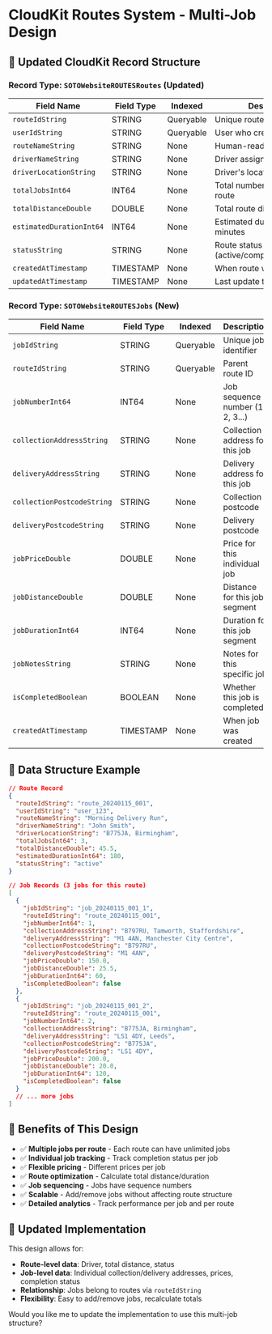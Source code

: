 # CloudKit Routes System - Multi-Job Design

## 🚛 **Updated CloudKit Record Structure**

### Record Type: `SOTOWebsiteROUTESRoutes` (Updated)

| Field Name | Field Type | Indexed | Description |
|------------|------------|---------|-------------|
| `routeIdString` | STRING | Queryable | Unique route identifier |
| `userIdString` | STRING | Queryable | User who created the route |
| `routeNameString` | STRING | None | Human-readable route name |
| `driverNameString` | STRING | None | Driver assigned to route |
| `driverLocationString` | STRING | None | Driver's location/postcode |
| `totalJobsInt64` | INT64 | None | Total number of jobs in this route |
| `totalDistanceDouble` | DOUBLE | None | Total route distance in miles |
| `estimatedDurationInt64` | INT64 | None | Estimated duration in minutes |
| `statusString` | STRING | None | Route status (active/completed/cancelled) |
| `createdAtTimestamp` | TIMESTAMP | None | When route was created |
| `updatedAtTimestamp` | TIMESTAMP | None | Last update time |

### Record Type: `SOTOWebsiteROUTESJobs` (New)

| Field Name | Field Type | Indexed | Description |
|------------|------------|---------|-------------|
| `jobIdString` | STRING | Queryable | Unique job identifier |
| `routeIdString` | STRING | Queryable | Parent route ID |
| `jobNumberInt64` | INT64 | None | Job sequence number (1, 2, 3...) |
| `collectionAddressString` | STRING | None | Collection address for this job |
| `deliveryAddressString` | STRING | None | Delivery address for this job |
| `collectionPostcodeString` | STRING | None | Collection postcode |
| `deliveryPostcodeString` | STRING | None | Delivery postcode |
| `jobPriceDouble` | DOUBLE | None | Price for this individual job |
| `jobDistanceDouble` | DOUBLE | None | Distance for this job segment |
| `jobDurationInt64` | INT64 | None | Duration for this job segment |
| `jobNotesString` | STRING | None | Notes for this specific job |
| `isCompletedBoolean` | BOOLEAN | None | Whether this job is completed |
| `createdAtTimestamp` | TIMESTAMP | None | When job was created |

## 🔄 **Data Structure Example**

```json
// Route Record
{
  "routeIdString": "route_20240115_001",
  "userIdString": "user_123",
  "routeNameString": "Morning Delivery Run",
  "driverNameString": "John Smith",
  "driverLocationString": "B775JA, Birmingham",
  "totalJobsInt64": 3,
  "totalDistanceDouble": 45.5,
  "estimatedDurationInt64": 180,
  "statusString": "active"
}

// Job Records (3 jobs for this route)
[
  {
    "jobIdString": "job_20240115_001_1",
    "routeIdString": "route_20240115_001",
    "jobNumberInt64": 1,
    "collectionAddressString": "B797RU, Tamworth, Staffordshire",
    "deliveryAddressString": "M1 4AN, Manchester City Centre",
    "collectionPostcodeString": "B797RU",
    "deliveryPostcodeString": "M1 4AN",
    "jobPriceDouble": 150.0,
    "jobDistanceDouble": 25.5,
    "jobDurationInt64": 60,
    "isCompletedBoolean": false
  },
  {
    "jobIdString": "job_20240115_001_2",
    "routeIdString": "route_20240115_001",
    "jobNumberInt64": 2,
    "collectionAddressString": "B775JA, Birmingham",
    "deliveryAddressString": "LS1 4DY, Leeds",
    "collectionPostcodeString": "B775JA",
    "deliveryPostcodeString": "LS1 4DY",
    "jobPriceDouble": 200.0,
    "jobDistanceDouble": 20.0,
    "jobDurationInt64": 120,
    "isCompletedBoolean": false
  }
  // ... more jobs
]
```

## 🎯 **Benefits of This Design**

- ✅ **Multiple jobs per route** - Each route can have unlimited jobs
- ✅ **Individual job tracking** - Track completion status per job
- ✅ **Flexible pricing** - Different prices per job
- ✅ **Route optimization** - Calculate total distance/duration
- ✅ **Job sequencing** - Jobs have sequence numbers
- ✅ **Scalable** - Add/remove jobs without affecting route structure
- ✅ **Detailed analytics** - Track performance per job and per route

## 🔧 **Updated Implementation**

This design allows for:
- **Route-level data**: Driver, total distance, status
- **Job-level data**: Individual collection/delivery addresses, prices, completion status
- **Relationship**: Jobs belong to routes via `routeIdString`
- **Flexibility**: Easy to add/remove jobs, recalculate totals

Would you like me to update the implementation to use this multi-job structure?
